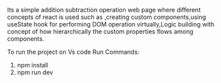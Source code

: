 Its a simple addition subtraction operation web page where different concepts of react is used such as ,creating custom components,using useState hook for performing DOM operation virtually,Logic building with concept of how hierarchically the custom properties flows among components.

To run the project on Vs code
Run Commands:

1) npm install
2) npm run dev
